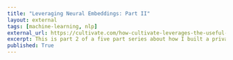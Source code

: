 ```yaml
---
title: "Leveraging Neural Embeddings: Part II"
layout: external
tags: [machine-learning, nlp]
external_url: https://cultivate.com/how-cultivate-leverages-the-useful-properties-of-neural-embeddings/ 
excerpt: This is part 2 of a five part series about how I built a privacy focused but flexible NLP system at Cultivate, a startup building AI-tools to help managers. 
published: True
---
```

